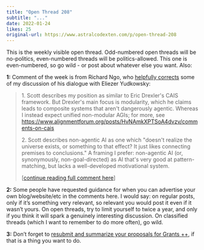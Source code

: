 ```yaml
---
title: "Open Thread 208"
subtitle: "..."
date: 2022-01-24
likes: 25
original-url: https://www.astralcodexten.com/p/open-thread-208
---
```

This is the weekly visible open thread. Odd-numbered open threads will be no-politics, even-numbered threads will be politics-allowed. This one is even-numbered, so go wild - or post about whatever else you want. Also:

 **1:** Comment of the week is from Richard Ngo, who [helpfully corrects](https://astralcodexten.substack.com/p/practically-a-book-review-yudkowsky/comment/4564417) some of my discussion of his dialogue with Eliezer Yudkowsky:

> 1\. Scott describes my position as similar to Eric Drexler's CAIS framework. But Drexler's main focus is modularity, which he claims leads to composite systems that aren't dangerously agentic. Whereas I instead expect unified non-modular AGIs; for more, see <https://www.alignmentforum.org/posts/HvNAmkXPTSoA4dvzv/comments-on-cais>
> 
> 2\. Scott describes non-agentic AI as one which "doesn't realize the universe exists, or something to that effect? It just likes connecting premises to conclusions." A framing I prefer: non-agentic AI (or, synonymously, non-goal-directed) as AI that's very good at pattern-matching, but lacks a well-developed motivational system.
> 
> [[continue reading full comment here](https://astralcodexten.substack.com/p/practically-a-book-review-yudkowsky/comment/4564417)]

 **2:** Some people have requested guidance for when you can advertise your own blog/website/etc in the comments here. I would say: on regular posts, only if it’s something very relevant, so relevant you would post it even if it wasn’t yours. On open threads, try to limit yourself to twice a year, and only if you think it will spark a genuinely interesting discussion. On classified threads (which I want to remember to do more often), go wild.

 **3:** Don’t forget to [resubmit and summarize your proposals for Grants ++](https://astralcodexten.substack.com/p/resubmit-and-summarize-your-proposals), if that is a thing you want to do.
